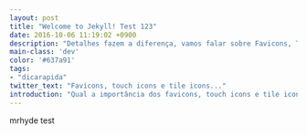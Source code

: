 ```yaml
---
layout: post
title: "Welcome to Jekyll! Test 123"
date: 2016-10-06 11:19:02 +0900
description: "Detalhes fazem a diferença, vamos falar sobre Favicons, Touch Icons e Tile Icons e como eles fazem a diferença."
main-class: 'dev'
color: '#637a91'
tags:
- "dicarapida"
twitter_text: "Favicons, touch icons e tile icons..."
introduction: "Qual a importância dos favicons, touch icons e tile icons. Como criá-los automáticamente e como usá-los em seu site."
---
```

mrhyde  test
